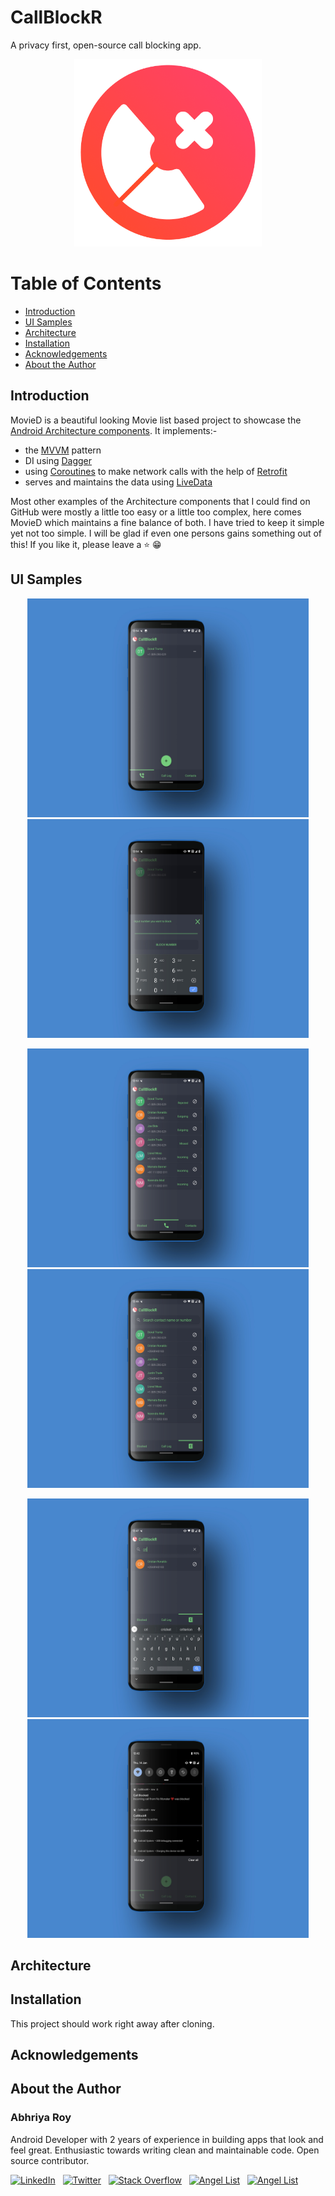# CallBlockR
A privacy first, open-source call blocking app.

<p align="center">
 <img src="readme/ic_callblockr.png" alt="CallBlockR" width=300 height=300>
</p>

# Table of Contents

- [Introduction](#introduction) <br>
- [UI Samples](#ui-samples) <br>
- [Architecture](#things-to-look-out-for)<br>
- [Installation](#installation) <br>
- [Acknowledgements](#acknowledgements) <br>
- [About the Author](#about-the-author)<br>

## Introduction

MovieD is a beautiful looking Movie list based project to showcase the [Android Architecture components](https://developer.android.com/topic/libraries/architecture).
It implements:-
- the [MVVM](https://medium.com/upday-devs/android-architecture-patterns-part-3-model-view-viewmodel-e7eeee76b73b) pattern
- DI using [Dagger](https://github.com/google/dagger)
- using [Coroutines](https://kotlinlang.org/docs/reference/coroutines-overview.html) to make network calls with the help of [Retrofit](https://square.github.io/retrofit/)
- serves and maintains the data using [LiveData](https://developer.android.com/reference/android/arch/lifecycle/LiveData)

Most other examples of the Architecture components that I could find on GitHub were mostly a little too easy or a little too complex, here comes MovieD which maintains a fine balance of both. I have tried to keep it simple yet not too simple. I will be glad if even one persons gains something out of this! If you like it, please leave a ⭐ 😁

## UI Samples

<p align="center">
  <img src="readme/Callblockr_blockedcontacts.jpg" alt="Explore Wallpapers" width=450 height=350 hspace="2">
  <img src="readme/Callblockr_blocknumbermanually.jpg" alt="Explore Wallpapers" width=450 height=350 hspace="2">
</p> 
<p align="center">
  <img src="readme/Callblockr_calllog.jpg" alt="Explore Wallpapers" width=450 height=350 hspace="2">
  <img src="readme/Callblockr_allcontacts.jpg" alt="Explore Wallpapers" width=450 height=350 hspace="2">
</p>
<p align="center">
  <img src="readme/Callblockr_searchcontact.jpg" alt="Explore Wallpapers" width=450 height=350 hspace="2">
  <img src="readme/Callblockr_notification.jpg" alt="Explore Wallpapers" width=450 height=350 hspace="2">
</p>


## Architecture



## Installation
This project should work right away after cloning.
              
## Acknowledgements



## About the Author

### Abhriya Roy

 Android Developer with 2 years of experience in building apps that look and feel great. 
 Enthusiastic towards writing clean and maintainable code.
 Open source contributor.

 <a href="https://www.linkedin.com/in/abhriya-roy/"><img src="https://i.imgur.com/toWXOAd.png" alt="LinkedIn" width=40 height=40></a>     &nbsp;
 <a href="https://twitter.com/AbhriyaR"><img src="https://i.imgur.com/ymEo5Iy.png" alt="Twitter" width=42 height=40></a> 
 &nbsp;
 <a href="https://stackoverflow.com/users/6197251/abhriya-roy"><img src="https://i.imgur.com/JakJaHP.png" alt="Stack Overflow" width=40  height=40></a> 
 &nbsp;
 <a href="https://angel.co/abhriya-roy?public_profile=1"><img src="https://i.imgur.com/TiwMDMK.png" alt="Angel List" width=40  height=40></a>
 &nbsp;
 <a href="https://play.google.com/store/apps/developer?id=Zebro+Studio"><img src="https://i.imgur.com/Rj1IsYI.png" alt="Angel List" width=40  height=40></a>

 <br>
          
  
